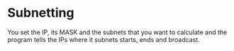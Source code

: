 # Subnetting

You set the IP, its MASK and the subnets that you want to calculate and the program tells the IPs where it subnets starts, ends and broadcast.